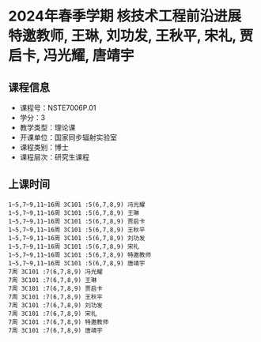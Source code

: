 # 2024年春季学期 核技术工程前沿进展 特邀教师, 王琳, 刘功发, 王秋平, 宋礼, 贾启卡, 冯光耀, 唐靖宇






## 课程信息

- 课程号：NSTE7006P.01
- 学分：3
- 教学类型：理论课
- 开课单位：国家同步辐射实验室
- 课程类别：博士
- 课程层次：研究生课程

## 上课时间

```
1~5,7~9,11~16周 3C101 :5(6,7,8,9) 冯光耀
1~5,7~9,11~16周 3C101 :5(6,7,8,9) 王琳
1~5,7~9,11~16周 3C101 :5(6,7,8,9) 贾启卡
1~5,7~9,11~16周 3C101 :5(6,7,8,9) 王秋平
1~5,7~9,11~16周 3C101 :5(6,7,8,9) 刘功发
1~5,7~9,11~16周 3C101 :5(6,7,8,9) 宋礼
1~5,7~9,11~16周 3C101 :5(6,7,8,9) 特邀教师
1~5,7~9,11~16周 3C101 :5(6,7,8,9) 唐靖宇
7周 3C101 :7(6,7,8,9) 冯光耀
7周 3C101 :7(6,7,8,9) 王琳
7周 3C101 :7(6,7,8,9) 贾启卡
7周 3C101 :7(6,7,8,9) 王秋平
7周 3C101 :7(6,7,8,9) 刘功发
7周 3C101 :7(6,7,8,9) 宋礼
7周 3C101 :7(6,7,8,9) 特邀教师
7周 3C101 :7(6,7,8,9) 唐靖宇
```


